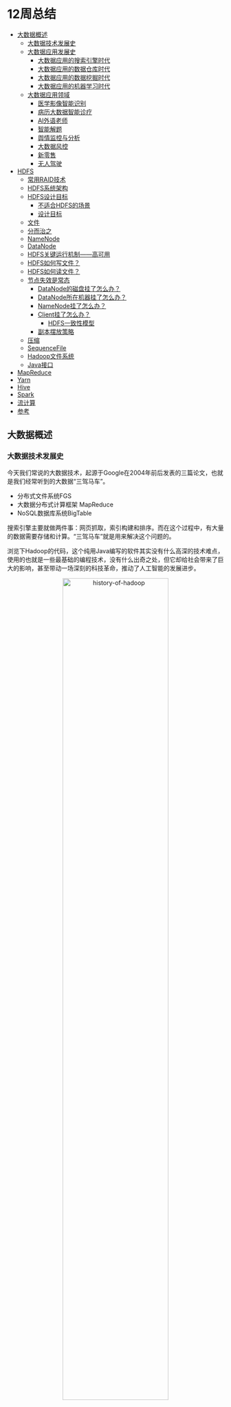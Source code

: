 # 12周总结

* [大数据概述](#大数据概述)
    * [大数据技术发展史](#大数据技术发展史)
    * [大数据应用发展史](#大数据应用发展史)
      * [大数据应用的搜索引擎时代](#大数据应用的搜索引擎时代)
      * [大数据应用的数据仓库时代](#大数据应用的数据仓库时代)
      * [大数据应用的数据挖掘时代](#大数据应用的数据挖掘时代)
      * [大数据应用的机器学习时代](#大数据应用的机器学习时代)
    * [大数据应用领域](#大数据应用领域)
      * [医学影像智能识别](#医学影像智能识别)
      * [病历大数据智能诊疗](#病历大数据智能诊疗)
      * [AI外语老师](#ai外语老师)
      * [智能解题](#智能解题)
      * [舆情监控与分析](#舆情监控与分析)
      * [大数据风控](#大数据风控)
      * [新零售](#新零售)
      * [无人驾驶](#无人驾驶)
* [HDFS](#hdfs)
    * [常用RAID技术](#常用raid技术)
    * [HDFS系统架构](#hdfs系统架构)
    * [HDFS设计目标](#hdfs设计目标)
      * [不适合HDFS的场景](#不适合hdfs的场景)
      * [设计目标](#设计目标)
    * [文件](#文件)
    * [分而治之](#分而治之)
    * [NameNode](#namenode)
    * [DataNode](#datanode)
    * [HDFS关键运行机制——高可用](#hdfs关键运行机制高可用)
    * [HDFS如何写文件？](#hdfs如何写文件)
    * [HDFS如何读文件？](#hdfs如何读文件)
    * [节点失效是常态](#节点失效是常态)
      * [DataNode的磁盘挂了怎么办？](#datanode的磁盘挂了怎么办)
      * [DataNode所在机器挂了怎么办？](#datanode所在机器挂了怎么办)
      * [NameNode挂了怎么办？](#namenode挂了怎么办)
      * [Client挂了怎么办？](#client挂了怎么办)
          * [HDFS一致性模型](#hdfs一致性模型)
      * [副本摆放策略](#副本摆放策略)
    * [压缩](#压缩)
    * [SequenceFile](#sequencefile)
    * [Hadoop文件系统](#hadoop文件系统)
    * [Java接口](#java接口)
* [MapReduce](#mapreduce)
* [Yarn](#yarn)
* [Hive](#hive)
* [Spark](#spark)
* [流计算](#流计算)
* [参考](#参考)

## 大数据概述

### 大数据技术发展史

今天我们常说的大数据技术，起源于Google在2004年前后发表的三篇论文，也就是我们经常听到的大数据“三驾马车”。

- 分布式文件系统FGS
- 大数据分布式计算框架 MapReduce
- NoSQL数据库系统BigTable

搜索引擎主要就做两件事：网页抓取，索引构建和排序。而在这个过程中，有大量的数据需要存储和计算。“三驾马车”就是用来解决这个问题的。

浏览下Hadoop的代码，这个纯用Java编写的软件其实没有什么高深的技术难点，使用的也就是一些最基础的编程技术，没有什么出奇之处，但它却给社会带来了巨大的影响，甚至带动一场深刻的科技革命，推动了人工智能的发展进步。

<div align=center>
<img src="./res/history-of-hadoop.png" alt="history-of-hadoop" width="70%;" />
</div>

Lucene开源项目的创始人Doug Cutting，当时正在开发开源搜索引擎Nutch，阅读了Google的论文后，根据论文原理初步实现了类似GFS和MapReduce的功能。

2006年，Doug Cutting将这些大数据相关的功能从Nutch分类出来，启动了一个独立的项目专门开发维护大数据技术，这就是后来赫赫有名的Hadoop，主要包括了Hadoop分布式文件系统HDFS和大数据计算引擎MapReduce。

Hadoop发布之后，Yahoo首先用了起来。

大概又过了一年到了2007年，百度和阿里巴巴也开始使用Hadoop进行大数据存储与计算。

2008年，Hadoop正式成为Apache的顶级项目，后来Doug Cutting本人也成为Apache基金会的主席。自从，Hadoop作为软件开发领域的一颗明星冉冉升起。

同年，专门运营Hadoop的商业公司Cloudera成立，Hadoop得到了进一步的商业支持。

这个时候，Yahoo的一些人觉得用MapReduce进行大数据编程太麻烦了，于是开发了Pig。Pig是一种脚本语言，使用类似SQL的语法，开发者可以用Pig脚本描述对大数据集的操作，Pig经过编译后会生成MapReduce程序，然后在Hadoop上运行。

编写Pig脚本虽然比直接用MapReduce编程容易，但是依然需要学习新的脚本语法。于是Facebook又发布了Hive。Hive支持使用SQL语法进行大数据计算，比如说你可以写一个Select语句进行数据查询，然后Hive会把SQL语句转成MapReduce的计算程序。这样，熟悉数据库的数据分析师和工程师便可以无门槛使用大数据进行数据分析和处理了。

Hive出现后极大程度地降低了Hadoop的使用难度，迅速得到开发者和企业的追捧。据说，2011年的时候，Facebook大数据平台上运行的作用90%都来源于Hive。

随后，众多Hadoop周边产品开始出现，大数据生态体系逐渐形成，其中包括：

- 专门将关系数据库中的数据导入导出到Hadoop平台的Sqoop
- 针对大规模日志进行分布式收集、聚合和传输的Flume
- MapReduce工作流调度引擎Oozie

在Hadoop早期，MapReduce既是一个执行引擎，又是一个调度框架，服务器集群的资源调度管理由MapReduce自己完成。但是这样不利于资源复用，也使得MapReduce非常臃肿。于是一个新项目启动了，将MapReduce执行引擎和资源调度分离开来，这就是Yarn。2012年，Yarn成为一个独立的项目开始运营，随后被各类大数据产品支持，成为大数据平台上最主流的资源调度系统。

<div align=center>
<img src="./res/hadoop-ecosystem.jpg" alt="hadoop-ecosystem" width="70%;" />
</div>

同样是在2012年，UC伯克利AMP实验室开发的Spark开始崭露头角。当时AMP实验室的马铁博士发现使用MapReduce进行机器学习的时候性能非常差，因为机器学习算法通常需要进行很多次的迭代计算，而MapReduce每执行一次Map和Reduce计算都需要重新启动一次作业，带来大量的无谓消耗。还有一点就是MapReduce主要使用磁盘作为存储介质，而2012年的时候内存已经突破容量和成本限制，成为数据运行过程中主要的存储介质。Spark一经推出，立即受到业界的追捧，并逐步替代MapReduce在企业应用中的地位。

一般来说，像MapReduce、Spark这类计算框架处理的业务场景都被称作批处理计算，因为它们通常针对以“天”为单位产生的数据进行一次计算，然后得到需要的结果，这中间计算需要花费的时间大概是几十分钟甚至更长的时间。因为计算的数据是非在线得到的实时数据，而是历史数据，所以这类计算也被称为大数据离线计算。

而在大数据领域，还有另一类应用场景，它们需要对实时产生的大量数据进行即时计算，相应地，有Storm、Flink、Spark Streaming等流计算框架来满足此类大数据应用的场景。流式计算要处理的数据是实时在线产生的数据，所以这类计算也被称为大数据实时计算。

NoSQL系统处理的主要也是大规模海量数据的存储与访问，所以也被归为大数据技术。NoSQL曾经在2011年左右非常火爆，涌现出HBase、Cassandra等许多优秀的产品，其中HBase是从Hadoop中分离出来的，基于HDFS的NoSQL系统。

上面这些基本上都可以归类为大数据引擎或者大数据框架。而大数据处理的主要应用场景包括数据分析、数据挖掘与机器学习。数据分析主要使用Hive、Spark SQL等SQL引擎完成；数据挖掘与机器学习则有专门的机器学习框架TensorFlow、Mahout以及MLlib等，内置了主要的机器学习和数据挖掘算法。

<div align=center>
<img src="./res/big-data-ecosystem.jpg" alt="big-data-ecosystem" width="70%;" />
</div>

### 大数据应用发展史

#### 大数据应用的搜索引擎时代

作为全球最大的搜索引擎公司，Google也是我们公认的大数据鼻祖，它存储着世界几乎所有可访问的网页，数目可能超过万亿规模，全部存储起来大约需要数万块磁盘。为了将这些文件存储起来，Google开发了GFS（Google File System），将数千台服务器上的数万块磁盘统一管理起来，然后当作一个文件系统，统一存储所有这些网页文件。

Google得到这些网页文件是要构建搜索引擎，需要对所有文件中的单词进行词频统计，然后根据PageRank算法计算网页排名。这中间，Google需要对这数万块磁盘上的文件进行计算处理，也正是这些需求，Google又开发了MapReduce大数据计算框架。

#### 大数据应用的数据仓库时代

曾经人们在进行数据分析与统计是，仅仅局限于数据库，在数据库的计算环境中对数据库中的数据表进行统计分析。并且受数据量和计算能力的限制，只能对最重要的数据进行统计和分析。这里所谓最重要的数据，通常指的是给老板看的数据和财务相关的数据。

而Hive可以在Hadoop上进行SQL操作，失效数据统计与分析。也就是说，可以用更低廉的价格获得比以往多的多的数据存储与计算能力。可以把运行日志、应用采集数据、数据库数据放到一起进行计算分析，获得以前无法得到的数据结果，企业的数据仓库也随之呈指数级膨胀。

不仅是老板，公司中每个普通员工，比如产品经理、运营人员、工程师，只要有数据访问权限，都可以提出分析需求，从大数据仓库中获得自己想要了解的数据分析结果。

#### 大数据应用的数据挖掘时代

很早以前商家就通过数据发现，买尿不湿的人通常也会买啤酒，于是精明的商家就把这两样商品放在一起，以促进销售。除了商品和商品有关系，还可以利用人和人之间的关系推荐商品。如果两个人购买的商品有很多都是类似甚至相同的，不管这两个人天南海北相隔多远，他们一定有某种关系，比如可能有差不多的教育背景、经济收入、兴趣爱好。根据这些关系，可以进行关联推荐，让他们看到自己感兴趣的商品。

大数据还可以将每个人身上的不同特性挖掘出来，打上各种各样的标签：90后、生活在一线城市、月收入1～2万、宅。。。这些标签组成用户画像，并且只要这样的标签足够多，就可以完整的描绘出一个人。除了商品销售，数据挖掘还可以用于人际关系挖掘。

#### 大数据应用的机器学习时代

人们很早就发现，数据中蕴含着规律，这个规律是所有数据都遵循的，过去发生的事情遵循这个规律，将要发生的事情也遵循这个规律。一旦找到这个规律，对于正在发生的事情，就可以按照这个规律进行预测。

在过去，受数据采集、存储、计算能力的限制，只能通过抽样的方式获取小部分数据，无法得到完整的、全局的、细节的规律。而现在有了大数据，可以把全部的历史数据都收集起来，统计其规律，进而预测正在发生的事情。

这就是机器学习。

### 大数据应用领域

#### 医学影像智能识别

图像识别是机器学习获得的重大突破之一，使用大量的图片数据进行深度机器学习训练，机器可以识别出特定的图像元素，比如猫或者人脸，当然也可以识别出病理特征。

比如X光片里的异常病灶位置，是可以通过机器学习智能识别出来的。甚至可以说医学影像智能识别在某些方面已经比一般医生拥有更高的读图识别能力。

#### 病历大数据智能诊疗

病历，特别是专家写的病历，本身就是一笔巨大的知识财富，利用大数据技术将这些知识进行处理、分析、统计、挖掘，可以构成一个病历知识库，可以分享给更多人，即构成一个智能辅助诊疗系统。

<div align=center>
<img src="./res/big-data-in-treatment.jpg" alt="big-data-in-treatment" width="70%;" />
</div>

#### AI外语老师

得益于语音识别和语音合成技术的成熟（语音识别与合成技术同样是利用大数据技术进行机器学习与训练），一些在线教育网站尝试用人工智能外语老师进行外语教学。这里面的原理其实并不复杂，聊天机器人技术已经普遍应用，只要将学习的知识点设计进聊天的过程中，就可以实现一个简单的AI外语老师。

#### 智能解题

比较简单的智能解题系统其实是利用搜索引擎技术，在收集大量的试题以及答案的基础上，进行试题匹配，将匹配成功的答案返回。这个过程看起来就像智能做题一样，表面看给个题目就能解出答案，而实际上只是找到答案。

进阶一点的智能解题系统，通过图像识别与自然语言处理（这两项技术依然使用大数据技术实现），进行相似性匹配。更改试题的部分数字、文字表述，但是不影响实质性解答思路，依然可以解答。

高阶的智能解题系统，利用神经网络机器学习技术，将试题的自然语言描述转化成形式语言，然后分析知识点和解题策略，进行自动推导，从而完成实质性的解题。

#### 舆情监控与分析

编写数据爬虫，实时爬取哥哥社交新媒体上的各种用户内容和媒体信息，然后通过自然语言处理，就可以进行情感分析、热点事件追踪等。舆情实时监控可用于商业领域，引导智能广告投放；可用于金融领域，辅助执行自动化股票、期权、数字货币交易；可用于社会管理，及时发现可能引发社会问题的舆论倾向。

在美国总统大选期间，候选人就曾雇佣大数据公司利用社交媒体的数据进行分析，发现选票可能摇摆的地区，有针对性前去进行竞选演讲。并利用大数据分析选民关注的话题，包装自己的竞选主张。

#### 大数据风控

在金融借贷中，如何识别出高风险用户，要求其提供更多抵押、支付更高利息、调整更低额度，甚至拒绝贷款，从而降低金融机构的风险。事实上，金融行业已经沉淀了大量的历史数据，利用这些数据进行计算，可以得到用户特征和风险指数的曲线（即风控模型）。当新用户申请贷款的时候，将该用户特征带入曲线进行计算，就可以得到该用户的风险指数，进而自动给出该用户的贷款策略。

#### 新零售

亚马逊Go无人店使用大量的摄像头，实时捕捉用户行为，判断用户取出还是放回商品、取了何种商品等。这实际上市大数据流计算与机器学习的结合，最终实现的购物效果是，无需排队买单，进去就拿东西，拿好了就走。

#### 无人驾驶

无人驾驶就是在人的驾驶过程中实时采集车辆周边数据和驾驶控制信息，然后通过机器学习，获得周边信息与驾驶方式的对应关系（自动驾驶模型）。然后将这个模型应用到无人驾驶汽车上，传感器获得车辆周边数据后，就可以通过自动驾驶模型计算出车辆控制信息（转向、刹车等）。

计算自动驾驶模型需要大量的数据，所以我们看到，这些无人驾驶创业公司都在不断攀比自己的训练数据有几十万公里、几百万公里，因为训练数据的量意味着模型的完善程度。

## HDFS

### 常用RAID技术

<div align=center>
<img src="../w07/res/raid.jpg" alt="raid" width="70%;" />
</div>

### HDFS系统架构

<div align=center>
<img src="../w07/res/hdfs-arch.jpg" alt="hdfs-arch" width="70%;" />
<img src="./res/hdfs-storage.jpg" alt="hdfs-storaget" width="70%;" />
</div>

### HDFS设计目标

HDFS 以**流式数据访问模式**存储**超大文件**，运行于**商用硬件**集群上。

#### 不适合HDFS的场景

- 低延迟的数据访问

- 大量小文件：超过NameNode的处理能力

- 多用户随机写入修改文件

HDFS为了做到可靠性（reliability）创建了多份数据块（data blocks）的复制（replicas），并将它们放置在服务器群的计算节点中（compute nodes），MapReduce就可以在它们所在节点上处理这些数据了。

<div align=center>
<img src="./res/hdfs-process.jpg" alt="hdfs-process" width="70%;" />
</div>

#### 设计目标

假设：节点失效是常态

理想：

1. 任何一个节点失效，不影响HDFS服务
2. HDFS可以自动完成副本的复制

### 文件

文件切分成块（默认大小64M），以块为单位，每个块有多个副本存储在不同的机器上，副本数可以在文件生成时指定（默认值3）。

NameNode是主节点，存储文件的元数据如文件名，文件目录结构，文件属性（生成时间，副本数，文件权限），以及每个文件的块列表以及块所在的DataNode等。

DataNode在本地文件系统存储文件块数据，以及块数据的校验和。可以创建、删除、移动或重命名文件，当文件创建、写入和关闭之后不能修改文件内容。

### 分而治之

### NameNode

NameNode是一个中心服务器，负责管理文件系统的名字空间（namespace）以及客户端对文件的访问。

文件操作，NameNode负责文件元数据的操作，DataNode负责处理文件内容的读写请求，与文件内容相关的数据流不经过NameNode，只会询问它与哪个DataNode联系。这样避免NameNode成为系统的瓶颈。

副本存放在哪些DataNode上由NameNode来控制，根据全局情况做出块放置决定，读取文件时NameNode尽量让用户先读取最近的副本，降低带块消耗的读取时延

NameNode全权管理数据块的复制，它周期性地从集群中的每个DataNode接收心跳信号和块状态报告（blockreport）。接收到心跳信号意味着该DataNode节点工作正常。块状态报告包含了一个该DataNode上所有数据块的列表。

### DataNode

一个数据块DataNode以文件存储在磁盘上，包括两个文件，一个是数据本身，一个是元数据包括数据块的长度，块数据的校验和，以及时间戳。

DataNode启动后向NameNode注册，通过后，周期性（每小时）的向NameNode上报所有的块信息。

心跳是每3秒一次，心跳返回结果带有NameNode给该DataNode的命令如复制块数据到另一台机器，或删除某个数据块。如果超过10分钟没有收到某个DataNode的心跳，则认为该节点不可用。

集群运行中可以安全加入和退出一些机器。

### HDFS关键运行机制——高可用

集群由一个NameNode和多个DataNode组成

- 数据复制（冗余机制）
- 故障检测
- DataNode

  - 心跳包

  - 块报告

  - 数据完整性检测
- NameNode
  - 日志文件
  - 镜像文件
- 空间回收机制

### HDFS如何写文件？

<div align=center>
<img src="./res/hdfs-write-file.jpg" alt="hdfs-write-file" width="48%;" />
<img src="./res/hdfs-write-block.jpg" alt="hdfs-write-block" width="48%;" />
</div>

- 使用HDFS提供的客户端开发库Client，向远程的NameNode发起RPC请求；
- NameNode会检查要创建的文件是否已经存在，创建者是否有权限进行操作，成功则会为文件创建一个记录，否则会让客户端抛出异常；
- 当客户端开始写入文件的时候，开发库会将文件切分成多个packets，并在内部以数据队列“data queue”的形式管理这些packets，并向NameNode申请新的blocks，获取用来存储replicas的合适的DataNode列表，列表的大小根据在NameNode中对replication的设置而定。
- 开始以pipeline的形式将packets写入所有的replicas中。开发库把packet以流的方式写入第一个DataNode，该DataNode把这个packet存储之后，再将它传递给在此pipeline中的下一个DataNode，直到最后一个DataNode，这种写数据的方式呈流水线的形式。
- 最后一个DataNode成功存储之后会返回一个ack packet，在pipeline里传递至客户端，在客户端的开发库内部维护着“ack queue”，成功收到DataNode返回的ack packet后会从“ack queue”移除相应的packet。
- 如果传输过程中，有某个DataNode出现了故障，那么当前的pipeline会被关闭，出现故障的DataNode会从当前的pipeline中移除，剩余的block会继续在剩下的DataNode中以pipeline的形式传输，同时NameNode会分配一个新的DataNode，保持replicas设定的数量。

### HDFS如何读文件？

<div align=center>
<img src="./res/hdfs-read-file.jpg" alt="hdfs-read-file" width="70%;" />
</div>

- 使用HDFS提供的客户端开发库Client，向远程的NameNode发起RPC请求；
- NameNode会视情况返回文件的部分或者全部block列表，对于每个block，NameNode都会返回有该block拷贝的DataNode地址；
- 客户端开发库Client会选取离客户端最接近的DataNode来读取block；如果客户端本身就是DataNode，那么将从本地直接获取数据。
- 读取完当前block的数据后，关闭与当前的DataNode连接，并为读取下一个block寻找最佳的DataNode；
- 当读取列表的block后，且文件读取还没有结束，客户端开发库会继续向NameNode获取下一批的block列表；
- 读取完一个block都会进行checksum验证，如果读取DataNode时出现错误，客户端会通知NameNode，然后再从下一个拥有该block拷贝的DataNode继续读。

### 节点失效是常态

#### DataNode的磁盘挂了怎么办？

- DataNode正常服务
- 坏掉的磁盘上的数据尽快通知NameNode

#### DataNode所在机器挂了怎么办？

DataNode每3秒向NameNode发送心跳，如果10分钟DataNode没有向NameNode发送心跳，则NameNode认为该DataNode已经挂了，NameNode将取出该DataNode上对应的block，对其进行复制。

#### NameNode挂了怎么办？

持久化元数据

- 操作日志edit log
  - 记录文件创建、删除、修改文件属性下等操作
- fsimage
  - 包含完整的命名空间
  - file - block的映射关系
  - 文件的属性（ACL、quota、修改时间等）

<div align=center>
<img src="./res/hdfs-ha-namenode.jpg" alt="hdfs-ha-namenode" width="70%;" />
</div>

#### Client挂了怎么办？

一致性问题

<div align=center>
<img src="./res/hdfs-client-down.jpg" alt="hdfs-client-down" width="70%;" />
</div>

##### HDFS一致性模型

- 文件创建以后，不保证在NameNode立即可见，即使文件刷新并存储，文件长度依然可能为0；
- 当写入数据超过一个block后，新的reader可以看见第一个block，reader不能看见当前正在写入的block；
- HDFS提供sync()方法强制缓存与数据节点同步，sync()调用成功后，当前写入数据对所有reader可见且一致；
- 调用sync()会导致额外的开销。

#### 副本摆放策略

<div align=center>
<img src="./res/hdfs-replica.jpg" alt="hdfs-replica" width="70%;" />
</div>

### 压缩

减少存储所需的磁盘空间

加速数据在网络和磁盘上的传输

<div align=center>
<img src="./res/hdfs-compression.jpg" alt="hdfs-compression" width="70%;" />
</div>

### SequenceFile

<div align=center>
<img src="./res/hdfs-sequence-file.jpg" alt="hdfs-sequence-file" width="70%;" />
</div>

### Hadoop文件系统


### Java接口


## MapReduce

## Yarn

## Hive

## Spark

## 流计算



## 参考

